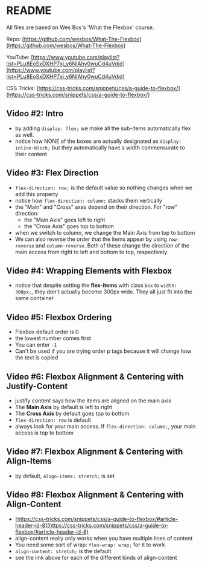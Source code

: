 # README

All files are based on Wes Bos's 'What the Flexbox' course.

Repo: [https://github.com/wesbos/What-The-Flexbox](https://github.com/wesbos/What-The-Flexbox)

YouTube: [https://www.youtube.com/playlist?list=PLu8EoSxDXHP7xj_y6NIAhy0wuCd4uVdid](https://www.youtube.com/playlist?list=PLu8EoSxDXHP7xj_y6NIAhy0wuCd4uVdid)

CSS Tricks: [https://css-tricks.com/snippets/css/a-guide-to-flexbox/](https://css-tricks.com/snippets/css/a-guide-to-flexbox/)

## Video #2: Intro
- by adding `display: flex;` we make all the sub-items automatically flex as well.
- notice how NONE of the boxes are actually designated as `display: inline-block;` but they
automatically have a width commensurate to their content

## Video #3: Flex Direction
- `flex-direction: row;` is the default value so nothing changes when we add this property
- notice how `flex-direction: column;` stacks them vertically
- the "Main" and "Cross" axes depend on their direction. For "row" direction:
	- the "Main Axis" goes left to right
	- the "Cross Axis" goes top to bottom
- when we switch to column, we change the Main Axis from top to bottom
- We can also reverse the order that the items appear by using `row-reverse` and `column-reverse`. Both of
these change the direction of the main access from right to left and bottom to top, respectively

## Video #4: Wrapping Elements with Flexbox
- notice that despite setting the **flex-items** with class `box` to `width: 300px;`, they don't actually
become 300px wide. They all just fit into the same container

## Video #5: Flexbox Ordering
- Flexbox default order is 0
- the lowest number comes first
- You can enter `-1`
- Can't be used if you are trying order p tags because it will change how the text is copied

## Video #6: Flexbox Alignment & Centering with Justify-Content
- justify content says how the items are aligned on the main axis
- The **Main Axis** by default is left to right
- The **Cross Axis** by default goes top to bottom
- `flex-direction: row` is default
- always look for your main access. If `flex-direction: column;`, your main access is top to bottom

## Video #7: Flexbox Alignment & Centering with Align-Items
- by default, `align-items: stretch;` is set

## Video #8: Flexbox Alignment & Centering with Align-Content
- [https://css-tricks.com/snippets/css/a-guide-to-flexbox/#article-header-id-8](https://css-tricks.com/snippets/css/a-guide-to-flexbox/#article-header-id-8)
- align-content really only works when you have multiple lines of content
- You need some sort of wrap: `flex-wrap: wrap;` for it to work
- `align-content: stretch;` is the default
- see the link above for each of the different kinds of align-content




